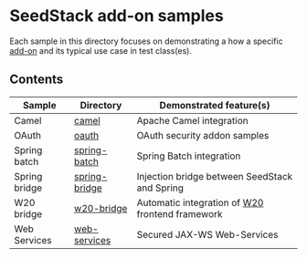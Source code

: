 # SeedStack add-on samples

Each sample in this directory focuses on demonstrating a how a specific [add-on](http://seedstack.org/addons) and its 
typical use case in test class(es).

## Contents

| Sample | Directory | Demonstrated feature(s) |
|---|---|---|
| Camel | [camel](https://github.com/seedstack/samples/tree/master/addons/camel) | Apache Camel integration |
| OAuth | [oauth](https://github.com/seedstack/samples/tree/master/addons/oauth) | OAuth security addon samples  |
| Spring batch | [spring-batch](https://github.com/seedstack/samples/tree/master/addons/spring-batch) | Spring Batch integration |
| Spring bridge | [spring-bridge](https://github.com/seedstack/samples/tree/master/addons/spring-bridge) | Injection bridge between SeedStack and Spring |
| W20 bridge | [w20-bridge](https://github.com/seedstack/samples/tree/master/addons/w20-bridge) | Automatic integration of [W20](https://w20-framework.github.io/) frontend framework |
| Web Services | [web-services](https://github.com/seedstack/samples/tree/master/addons/web-services) | Secured JAX-WS Web-Services |
